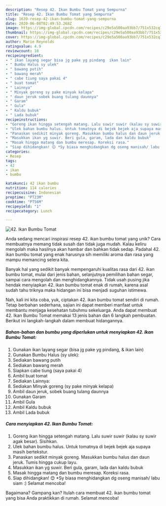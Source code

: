 ```yaml
---
description: "Resep 42. Ikan Bumbu Tomat yang Sempurna"
title: "Resep 42. Ikan Bumbu Tomat yang Sempurna"
slug: 1639-resep-42-ikan-bumbu-tomat-yang-sempurna
date: 2020-06-08T02:49:53.268Z
image: https://img-global.cpcdn.com/recipes/c29e5a500aa93bb7/751x532cq70/42-ikan-bumbu-tomat-foto-resep-utama.jpg
thumbnail: https://img-global.cpcdn.com/recipes/c29e5a500aa93bb7/751x532cq70/42-ikan-bumbu-tomat-foto-resep-utama.jpg
cover: https://img-global.cpcdn.com/recipes/c29e5a500aa93bb7/751x532cq70/42-ikan-bumbu-tomat-foto-resep-utama.jpg
author: Marie Reynolds
ratingvalue: 4.9
reviewcount: 10
recipeingredient:
- " ikan layang segar bisa jg pake yg pindang  ikan lain"
- " Bumbu Halus sy ulek"
- " bawang putih"
- " bawang merah"
- " cabe tiung saya pakai 4"
- " buat tomat"
- " Lainnya"
- " Minyak goreng sy pake minyak kelapa"
- " daun jeruk sobek buang tulang daunnya"
- " Garam"
- " Gula"
- " Kaldu bubuk"
- " Lada bubuk"
recipeinstructions:
- "Goreng ikan hingga setengah matang. Lalu suwir suwir (kalau sy suwir agak besar). Sisihkan."
- "Ulek bahan bumbu halus. Untuk tomatnya di bejek bejek aja supaya masih bertekstur."
- "Panaskan sedikit minyak goreng. Masukkan bumbu halus dan daun jeruk. Tumis hingga cukup layu."
- "Masukkan ikan yg suwir. Beri gula, garam, lada dan kaldu bubuk"
- "Masak hingga matang dan bumbu meresap. Koreksi rasa."
- "Siap dihidangkan! 😊 *Sy biasa menghidangkan dg oseng manisah/ labu siam :) Selamat mencoba!"
categories:
- Resep
tags:
- 42
- ikan
- bumbu

katakunci: 42 ikan bumbu 
nutrition: 114 calories
recipecuisine: Indonesian
preptime: "PT23M"
cooktime: "PT56M"
recipeyield: "1"
recipecategory: Lunch

---
```



![42. Ikan Bumbu Tomat](https://img-global.cpcdn.com/recipes/c29e5a500aa93bb7/751x532cq70/42-ikan-bumbu-tomat-foto-resep-utama.jpg)

Anda sedang mencari inspirasi resep 42. ikan bumbu tomat yang unik? Cara membuatnya memang tidak susah dan tidak juga mudah. Kalau keliru mengolah maka hasilnya akan hambar dan bahkan tidak sedap. Padahal 42. ikan bumbu tomat yang enak harusnya sih memiliki aroma dan rasa yang mampu memancing selera kita.

Banyak hal yang sedikit banyak mempengaruhi kualitas rasa dari 42. ikan bumbu tomat, mulai dari jenis bahan, selanjutnya pemilihan bahan segar, sampai cara mengolah dan menghidangkannya. Tidak usah pusing jika hendak menyiapkan 42. ikan bumbu tomat enak di rumah, karena asal sudah tahu triknya maka hidangan ini bisa menjadi suguhan istimewa.




Nah, kali ini kita coba, yuk, ciptakan 42. ikan bumbu tomat sendiri di rumah. Tetap berbahan sederhana, sajian ini dapat memberi manfaat untuk membantu menjaga kesehatan tubuhmu sekeluarga. Anda dapat membuat 42. Ikan Bumbu Tomat memakai 13 jenis bahan dan 6 langkah pembuatan. Berikut ini langkah-langkah dalam membuat hidangannya.

<!--inarticleads1-->

##### Bahan-bahan dan bumbu yang diperlukan untuk menyiapkan 42. Ikan Bumbu Tomat:

1. Gunakan  ikan layang segar (bisa jg pake yg pindang, &amp; ikan lain)
1. Gunakan  Bumbu Halus (sy ulek):
1. Sediakan  bawang putih
1. Sediakan  bawang merah
1. Siapkan  cabe tiung (saya pakai 4)
1. Ambil  buat tomat
1. Sediakan  Lainnya:
1. Sediakan  Minyak goreng (sy pake minyak kelapa)
1. Ambil  daun jeruk, sobek buang tulang daunnya
1. Gunakan  Garam
1. Ambil  Gula
1. Ambil  Kaldu bubuk
1. Ambil  Lada bubuk




<!--inarticleads2-->

##### Cara menyiapkan 42. Ikan Bumbu Tomat:

1. Goreng ikan hingga setengah matang. Lalu suwir suwir (kalau sy suwir agak besar). Sisihkan.
1. Ulek bahan bumbu halus. Untuk tomatnya di bejek bejek aja supaya masih bertekstur.
1. Panaskan sedikit minyak goreng. Masukkan bumbu halus dan daun jeruk. Tumis hingga cukup layu.
1. Masukkan ikan yg suwir. Beri gula, garam, lada dan kaldu bubuk
1. Masak hingga matang dan bumbu meresap. Koreksi rasa.
1. Siap dihidangkan! 😊 *Sy biasa menghidangkan dg oseng manisah/ labu siam :) Selamat mencoba!




Bagaimana? Gampang kan? Itulah cara membuat 42. ikan bumbu tomat yang bisa Anda praktikkan di rumah. Selamat mencoba!
